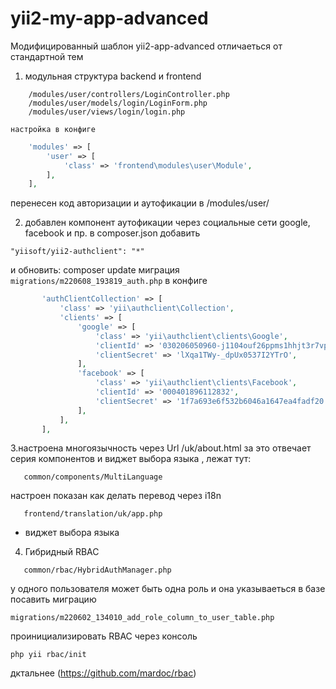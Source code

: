# yii2-my-app-advanced
Модифицированный шаблон yii2-app-advanced
отличаеться от стандартной тем
1. модульная структура backend и frontend  
```
    /modules/user/controllers/LoginController.php
    /modules/user/models/login/LoginForm.php
    /modules/user/views/login/login.php
```
    настройка в конфиге
```php
    'modules' => [
        'user' => [
            'class' => 'frontend\modules\user\Module',
        ],
    ],
 ```
 перенесен код авторизации и аутофикации в /modules/user/
 
 2. добавлен компонент аутофикации через социальные сети google, facebook и пр.
 в composer.json добавить
   ```
   "yiisoft/yii2-authclient": "*"
   ```
   и обновить: composer update
миграция
     ```
   migrations/m220608_193819_auth.php
     ``` 
в конфиге
 ```php
 		'authClientCollection' => [
 			'class' => 'yii\authclient\Collection',
 			'clients' => [
 				'google' => [
 					'class' => 'yii\authclient\clients\Google',
 					'clientId' => '030206050960-j1104ouf26ppms1hhjt3r7vp6uhmpd4f.apps.googleusercontent.com',
 					'clientSecret' => 'lXqa1TWy-_dpUx0537I2YTrO',
 				],
 				'facebook' => [
 					'class' => 'yii\authclient\clients\Facebook',
 					'clientId' => '000401896112832',
 					'clientSecret' => '1f7a693e6f532b6046a1647ea4fadf20',
 				],
 			],
 		],
  ```
 3.настроена многоязычность через Url /uk/about.html
   за это отвечает серия компонентов и виджет выбора языка , лежат тут:
 ```
    common/components/MultiLanguage
 ```
 настроен показан как делать перевод через i18n
 ```
    frontend/translation/uk/app.php
 ```
 + виджет выбора языка
 
 4. Гибридный RBAC
  ```
     common/rbac/HybridAuthManager.php
  ```
 у одного пользователя может быть одна роль и она указываеться в базе 
 посавить миграцию
   ```
migrations/m220602_134010_add_role_column_to_user_table.php
  ```
проинициализировать RBAC через консоль
   ```
php yii rbac/init
   ```
 дктальнее (https://github.com/mardoc/rbac)
  